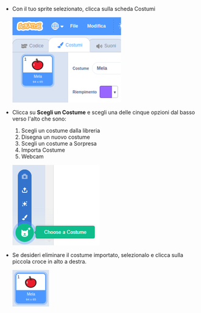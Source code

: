 - Con il tuo sprite selezionato, clicca sulla scheda Costumi
    
    ![scheda costumi](images/costumes_tab.png)

- Clicca su **Scegli un Costume** e scegli una delle cinque opzioni dal basso verso l'alto che sono:
    
    1. Scegli un costume dalla libreria
    2. Disegna un nuovo costume
    3. Scegli un costume a Sorpresa
    4. Importa Costume
    5. Webcam
    
    ![scegli la posizione](images/choose_location.png)

- Se desideri eliminare il costume importato, selezionalo e clicca sulla piccola croce in alto a destra.
    
    ![elimina costume](images/delete_costume.png)